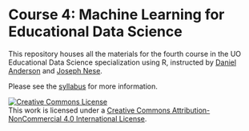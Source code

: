 # Course 4: Machine Learning for Educational Data Science
This repository houses all the materials for the fourth course in the UO Educational Data Science specialization using R, instructed by [Daniel Anderson](https://www.brtprojects.org/employees/daniel-anderson/) and [Joseph Nese](https://www.brtprojects.org/employees/joseph-nese/).

Please see the [syllabus](https://uo-datasci-specialization.github.io/c4-ml-fall-2020/site-syllabus.html) for more information.

<a rel="license" href="http://creativecommons.org/licenses/by-nc/4.0/"><img alt="Creative Commons License" style="border-width:0" src="https://i.creativecommons.org/l/by-nc/4.0/88x31.png" /></a><br />This work is licensed under a <a rel="license" href="http://creativecommons.org/licenses/by-nc/4.0/">Creative Commons Attribution-NonCommercial 4.0 International License</a>.
